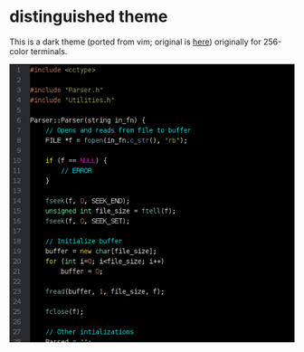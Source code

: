 # distinguished theme

This is a dark theme (ported from vim; original is [here][original]) originally for 256-color terminals.

![Screenshot][screenshot1]


[original]: https://github.com/Lokaltog/vim-distinguished
[screenshot1]: https://github.com/cheukyin699/distinguished-syntax/raw/master/screenshot1.png
